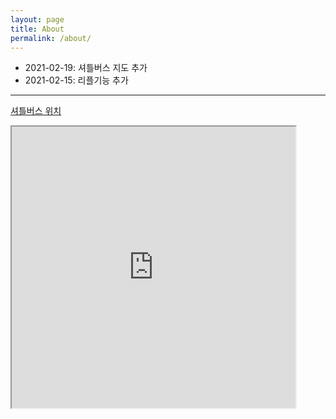 ```yaml
---
layout: page
title: About
permalink: /about/
---
```


* 2021-02-19: 셔틀버스 지도 추가
* 2021-02-15: 리플기능 추가

-----

<a href = "https://www.google.com/maps/d/edit?mid=16XmMZkf2_W6bPFprc6d3Etjq1g8K-ceN&usp=sharing"> 셔틀버스 위치 </a>

<iframe 
    width="90%" 
    height="450" 
    src="https://www.google.com/maps/d/edit?mid=16XmMZkf2_W6bPFprc6d3Etjq1g8K-ceN&usp=sharing?KEY=AIzaSyBhDGmDJjqLS6-EVFisW6eS34O_qm9ygnU">
</iframe>